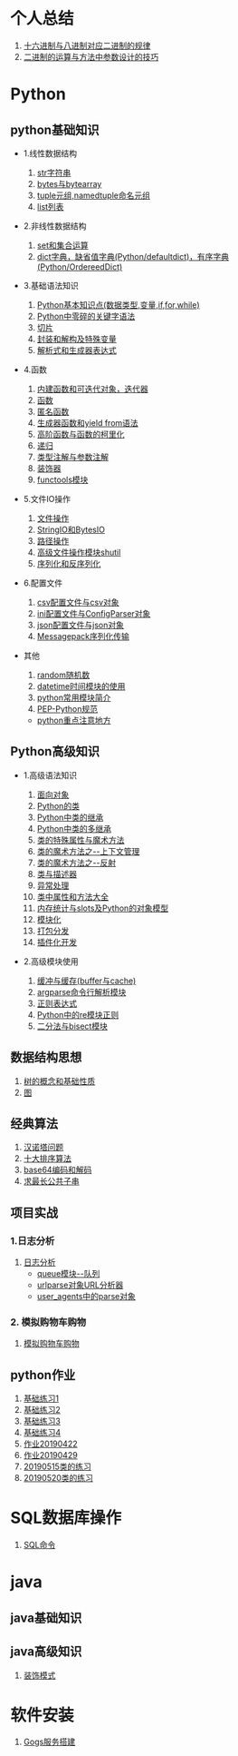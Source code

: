 # 个人总结

1. [十六进制与八进制对应二进制的规律](个人总结/十六进制与八进制对应二进制的规律.md)  
2. [二进制的运算与方法中参数设计的技巧](个人总结/二进制的运算与方法中参数设计的技巧.md)  

# Python

## python基础知识

* 1.线性数据结构
    1. [str字符串](Python/python基础知识/1.线性数据结构/1.str字符串.md)
    2. [bytes与bytearray](Python/python基础知识/1.线性数据结构/2.bytes与bytearray.md)  
    3. [tuple元组,namedtuple命名元组](Python/python基础知识/1.线性数据结构/3.tuple元组,namedtuple命名元组.md)
    4. [list列表](Python/python基础知识/1.线性数据结构/4.list列表.md)
* 2.非线性数据结构 
    1. [set和集合运算](Python/python基础知识/2.非线性数据结构/1.set和集合运算.md)  
    2. [dict字典，缺省值字典(Python/defaultdict)，有序字典(Python/OrdereedDict)](Python/python基础知识/2.非线性数据结构/2.dict字典.md)  
* 3.基础语法知识
    1. [Python基本知识点(数据类型,变量,if,for,while)](Python/python基础知识/3.基础语法知识/1.Python基本知识点(数据类型,变量,if,for,while).md)  
    2. [Python中零碎的关键字语法](Python/python基础知识/3.基础语法知识/2.Python中零碎关键字语法.md)  
    3. [切片](Python/python基础知识/3.基础语法知识/3.切片.md)  
    4. [封装和解构及特殊变量](Python/python基础知识/3.基础语法知识/4.封装和解构及特殊变量.md)  
    5. [解析式和生成器表达式](Python/python基础知识/3.基础语法知识/5.解析式和生成器表达式.md)
* 4.函数
    1. [内建函数和可迭代对象，迭代器](Python/python基础知识/4.函数/1.内建函数和可迭代对象，迭代器.md)  
    2. [函数](Python/python基础知识/4.函数/2.函数.md)
    3. [匿名函数](Python/python基础知识/4.函数/3.匿名函数.md)
    4. [生成器函数和yield from语法](Python/python基础知识/4.函数/4.生成器函数和yield与from.md)
    5. [高阶函数与函数的柯里化](Python/python基础知识/4.函数/5.高阶函数与函数的柯里化.md)
    6. [递归](Python/python基础知识/4.函数/6.递归.md)
    7. [类型注解与参数注解](Python/python基础知识/4.函数/7.类型注解与参数注解.md)  
    8. [装饰器](Python/python基础知识/4.函数/8.装饰器.md)
    9. [functools模块](Python/python基础知识/4.函数/9.functools模块.md)

* 5.文件IO操作
    1. [文件操作](Python/python基础知识/5.文件IO操作/1.文件操作.md)  
    2. [StringIO和BytesIO](Python/python基础知识/5.文件IO操作/2.StringIO和BytesIO.md)
    3. [路径操作](Python/python基础知识/5.文件IO操作/3.路径操作.md)
    4. [高级文件操作模块shutil](Python/python基础知识/5.文件IO操作/4.高级文件操作模块shutil.md)
    5. [序列化和反序列化](Python/python基础知识/5.文件IO操作/5.序列化和反序列化.md)
* 6.配置文件
    1. [csv配置文件与csv对象](Python/python基础知识/6.配置文件/1.csv配置文件与csv对象.md)
    2. [ini配置文件与ConfigParser对象](Python/python基础知识/6.配置文件/2.ini配置文件与ConfigParser对象.md)
    3. [json配置文件与json对象](Python/python基础知识/6.配置文件/3.json配置文件与json对象.md)  
    4. [Messagepack序列化传输](Python/python基础知识/6.配置文件/4.Messagepack序列化传输.md)  
* 其他
    1. [random随机数](Python/python基础知识/其他/1.random随机数.md)
    2. [datetime时间模块的使用](Python/python基础知识/其他/2.datetime时间模块的使用.md)  
    3. [python常用模块简介](Python/python基础知识/其他/3.python常用模块简介.md)
    4. [PEP-Python规范](Python/python基础知识/其他/4.PEP-Python规范.md)
    * [python重点注意地方](Python/python基础知识/其他/python重点注意地方.md)

## Python高级知识

* 1.高级语法知识
    1. [面向对象](Python/python高级知识/1.高级语法知识/1.面向对象.md)  
    2. [Python的类](Python/python高级知识/1.高级语法知识/2.Python的类.md)  
    3. [Python中类的继承](Python/python高级知识/1.高级语法知识/3.Python中类的继承.md)  
    4. [Python中类的多继承](Python/python高级知识/1.高级语法知识/4.Python中类的多继承.md)  
    5. [类的特殊属性与魔术方法](Python/python高级知识/1.高级语法知识/5.类的特殊属性与魔术方法.md)  
    6. [类的魔术方法之--上下文管理](Python/python高级知识/1.高级语法知识/6.类的魔术方法之--上下文管理.md)  
    7. [类的魔术方法之--反射](Python/python高级知识/1.高级语法知识/7.类的魔术方法之--反射.md)  
    8. [类与描述器](Python/python高级知识/1.高级语法知识/8.类与描述器.md)  
    9. [异常处理](Python/python高级知识/1.高级语法知识/9.异常处理.md)  
    10. [类中属性和方法大全](Python/python高级知识/1.高级语法知识/10.类中属性和方法大全.md)
    11. [内存统计与slots及Python的对象模型](Python/python高级知识/1.高级语法知识/11.内存统计与slots及Python的对象模型.md)  
    12. [模块化](Python/python高级知识/1.高级语法知识/12.模块化.md)  
    13. [打包分发](Python/python高级知识/1.高级语法知识/13.打包分发.md)  
    14. [插件化开发](Python/python高级知识/1.高级语法知识/14.插件化开发.md)  

* 2.高级模块使用
    1. [缓冲与缓存(buffer与cache)](Python/python高级知识/2.高级模块使用/1.缓冲与缓存(buffer与cache).md)
    2. [argparse命令行解析模块](Python/python高级知识/2.高级模块使用/2.argparse命令行解析模块.md)
    3. [正则表达式](Python/python高级知识/2.高级模块使用/3.正则表达式.md)
    4. [Python中的re模块正则](Python/python高级知识/2.高级模块使用/4.Python中的re模块正则.md)
    5. [二分法与bisect模块](Python/python高级知识/2.高级模块使用/5.二分法与bisect模块.md)

## 数据结构思想

1. [树的概念和基础性质](Python/数据结构思想/1.树的概念和基础性质.md)
2. [图](Python/数据结构思想/2.图.md)

## 经典算法

1. [汉诺塔问题](Python/经典算法/1.汉诺塔问题.md)
2. [十大排序算法](Python/经典算法/2.十大排序算法.md)
3. [base64编码和解码](Python/经典算法/3.base64编码和解码.md)  
4. [求最长公共子串](Python/经典算法/4.求最长公共子串.md)

## 项目实战

### 1.日志分析

1. [日志分析](Python/项目实战/1.日志分析/1.日志分析.md)
    * [queue模块--队列](Python/项目实战/1.日志分析/queue模块--队列.md)
    * [urlparse对象URL分析器](Python/项目实战/1.日志分析/urlparse对象URL分析器.md)
    * [user_agents中的parse对象](Python/项目实战/1.日志分析/user_agents中的parse对象.md)  

### 2. 模拟购物车购物

1. [模拟购物车购物](Python/项目实战/2.模拟购物车购物/模拟购物车购物.md)

## python作业

1. [基础练习1](Python/python作业/基础练习1.md)
2. [基础练习2](Python/python作业/基础练习2.md)
3. [基础练习3](Python/python作业/基础练习3.md)
4. [基础练习4](Python/python作业/基础练习4.md)
5. [作业20190422](Python/python作业/作业20190422.md)
6. [作业20190429](Python/python作业/作业20190429.md)
7. [20190515类的练习](Python/python作业/20190515类的练习.md)
8. [20190520类的练习](Python/python作业/20190520类的练习.md)

# SQL数据库操作

1. [SQL命令](SQL数据库操作/SQL命令.md)

# java

## java基础知识  

## java高级知识

1. [装饰模式](Python/java/java高级知识/装饰模式.md)  

# 软件安装

1. [Gogs服务搭建](软件安装/1.Gogs服务搭建.md)
